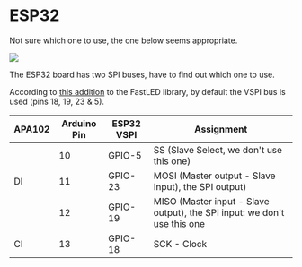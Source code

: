 # ESP32

Not sure which one to use, the one below seems appropriate.

![](esp32-d0wdq6-development-board-with-wifi-and-bluetooth-pinout-600x600)

The ESP32 board has two SPI buses, have to find out which one to use.

According to [this addition](https://github.com/FastLED/FastLED/pull/1047/files) to the FastLED library, by default the VSPI bus is used (pins 18, 19, 23 & 5).

|APA102|Arduino Pin|ESP32 VSPI|Assignment|
|------|-----------|----------|----------|
||10|GPIO-5|SS (Slave Select, we don't use this one)
|DI|11|GPIO-23|MOSI (Master output - Slave Input), the SPI output)|
||12|GPIO-19|MISO (Master input - Slave output), the SPI input: we don't use this one|
|CI|13|GPIO-18|SCK - Clock|
